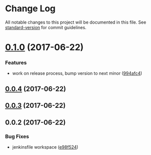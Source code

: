 # Change Log

All notable changes to this project will be documented in this file. See [standard-version](https://github.com/conventional-changelog/standard-version) for commit guidelines.

<a name="0.1.0"></a>
# [0.1.0](https://github.com/denouche/iot-admin-front/compare/v0.0.3...v0.1.0) (2017-06-22)


### Features

* work on release process, bump version to next minor ([994afc4](https://github.com/denouche/iot-admin-front/commit/994afc4))



<a name="0.0.4"></a>
## [0.0.4](https://github.com/denouche/iot-admin-front/compare/v0.0.3...v0.0.4) (2017-06-22)



<a name="0.0.3"></a>
## [0.0.3](https://github.com/denouche/iot-admin-front/compare/v0.0.2...v0.0.3) (2017-06-22)



<a name="0.0.2"></a>
## 0.0.2 (2017-06-22)


### Bug Fixes

* jenkinsfile workspace ([e98f524](https://github.com/denouche/iot-admin-front/commit/e98f524))
